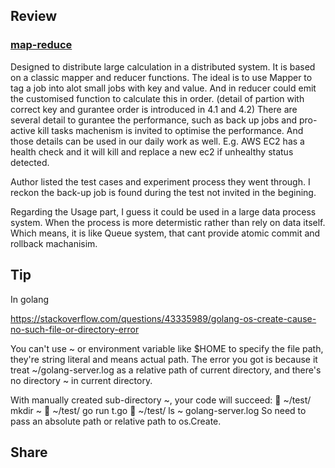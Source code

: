 ## Review
### [map-reduce](https://static.googleusercontent.com/media/research.google.com/en//archive/mapreduce-osdi04.pdf)


Designed to distribute large calculation in a distributed system. It is based on a classic mapper and reducer functions. The ideal is to use Mapper to tag a job into alot small jobs with key and value. And in reducer could emit the customised function to calculate this in order. (detail of partion with correct key and gurantee order is introduced in 4.1 and 4.2)
There are several detail to gurantee the performance, such as back up jobs and pro-active kill tasks machenism is invited to optimise the performance. And those details can be used in our daily work as well. E.g. AWS EC2 has a health check and it will kill and replace a new ec2 if unhealthy status detected.

Author listed the test cases and experiment process they went through. I reckon the back-up job is found during the test not invited in the begining.

Regarding the Usage part, I guess it could be used in a large data process system. When the process is more determistic rather than rely on data itself. Which means, it is like Queue system, that cant provide atomic commit and rollback machanisim.


## Tip
In golang

https://stackoverflow.com/questions/43335989/golang-os-create-cause-no-such-file-or-directory-error

You can't use ~ or environment variable like $HOME to specify the file path, 
they're string literal and means actual path. 
The error you got is because it treat ~/golang-server.log as a relative path of current directory, 
and there's no directory ~ in current directory.

With manually created sub-directory ~, your code will succeed:
 ~/test/ mkdir \~
 ~/test/ go run t.go
 ~/test/ ls \~
golang-server.log
So need to pass an absolute path or relative path to os.Create.

## Share

